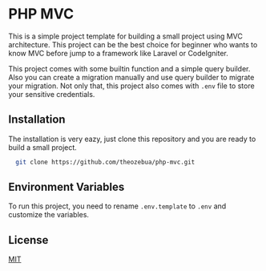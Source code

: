 # PHP MVC

This is a simple project template for building a small project
using MVC architecture. This project can be the best choice for
beginner who wants to know MVC before jump to a framework like
Laravel or CodeIgniter.

This project comes with some builtin function and a simple
query builder. Also you can create a migration manually and use
query builder to migrate your migration. Not only that, this
project also comes with `.env` file to store your sensitive
credentials.

## Installation

The installation is very eazy, just clone this repository and
you are ready to build a small project.

```bash
  git clone https://github.com/theozebua/php-mvc.git
```

## Environment Variables

To run this project, you need to rename `.env.template` to `.env`
and customize the variables.

## License

[MIT](https://github.com/theozebua/php-mvc/blob/main/LICENSE)
